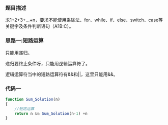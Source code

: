 ### 题目描述

求1+2+3+...+n，要求不能使用乘除法、for、while、if、else、switch、case等关键字及条件判断语句（A?B:C）。

### 思路一:短路运算

只能用递归。

递归要终止条件呀，只能用逻辑运算符了。

逻辑运算符当中的短路运算符有&&和||，这里只能用&&。

### 代码一

```js
function Sum_Solution(n)
{
    //短路运算
    return n && Sum_Solution(n-1) +n
}
```



